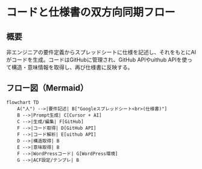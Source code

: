 # コードと仕様書の双方向同期フロー

## 概要

非エンジニアの要件定義からスプレッドシートに仕様を記述し、それをもとにAIがコードを生成。コードはGitHubに管理され、GitHub APIやuithub APIを使って構造・意味情報を取得し、再び仕様書に反映する。

## フロー図（Mermaid）

```mermaid
flowchart TD
    A("人") -->|要件記述| B["Googleスプレッドシート<br>(仕様書)"]
    B -->|Prompt生成| C[Cursor + AI]
    C -->|生成/編集| F[GitHub]
    F -->|コード取得| D[GitHub API]
    F -->|コード解析| E[uithub API]
    D -->|構造取得| B
    E -->|意味取得| B
    F -->|WordPressコード| G[WordPress環境]
    G -->|ACF設定/テンプレ| B
```